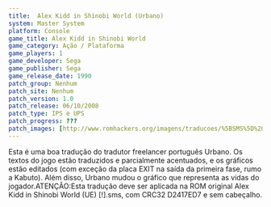 ```yaml
---
title:  Alex Kidd in Shinobi World (Urbano)
system: Master System
platform: Console
game_title: Alex Kidd in Shinobi World
game_category: Ação / Plataforma
game_players: 1
game_developer: Sega
game_publisher: Sega
game_release_date: 1990
patch_group: Nenhum
patch_site: Nenhum
patch_version: 1.0
patch_release: 06/10/2008
patch_type: IPS e UPS
patch_progress: ???
patch_images: [http://www.romhackers.org/imagens/traducoes/%5BSMS%5D%20Alex%20Kidd%20in%20Shinobi%20World%20-%20Urbano%20-%201.png,http://www.romhackers.org/imagens/traducoes/%5BSMS%5D%20Alex%20Kidd%20in%20Shinobi%20World%20-%20Urbano%20-%202.png,http://www.romhackers.org/imagens/traducoes/%5BSMS%5D%20Alex%20Kidd%20in%20Shinobi%20World%20-%20Urbano%20-%203.png]
---
```

Esta é uma boa tradução do tradutor freelancer português Urbano. Os textos do jogo estão traduzidos e parcialmente acentuados, e os gráficos estão editados (com exceção da placa EXIT na saída da primeira fase, rumo a Kabuto). Além disso, Urbano mudou o gráfico que representa as vidas do jogador.ATENÇÃO:Esta tradução deve ser aplicada na ROM original Alex Kidd in Shinobi World (UE) [!].sms, com CRC32 D2417ED7 e sem cabeçalho.